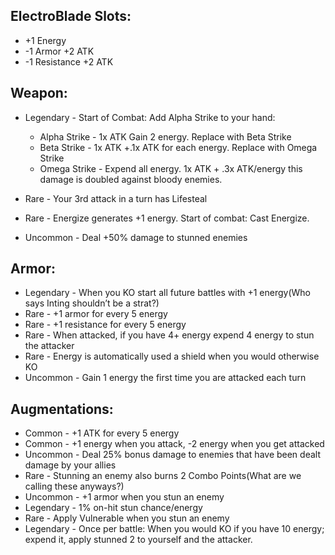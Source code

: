 ## ElectroBlade Slots:
- +1 Energy
- -1 Armor +2 ATK
- -1 Resistance +2 ATK


## Weapon:
- Legendary - Start of Combat: Add Alpha Strike to your hand:
  - Alpha Strike - 1x ATK Gain 2 energy. Replace with Beta Strike
  - Beta Strike - 1x ATK +.1x ATK for each energy. Replace with Omega Strike
  - Omega Strike - Expend all energy. 1x ATK + .3x ATK/energy this damage is doubled against bloody enemies.

- Rare - Your 3rd attack in a turn has Lifesteal
- Rare - Energize generates +1 energy. Start of combat: Cast Energize.
- Uncommon - Deal +50% damage to stunned enemies



## Armor:
- Legendary - When you KO start all future battles with +1 energy(Who says Inting shouldn’t be a strat?)
- Rare - +1 armor for every 5 energy
- Rare - +1 resistance for every 5 energy
- Rare - When attacked, if you have 4+ energy expend 4 energy to stun the attacker
- Rare - Energy is automatically used a shield when you would otherwise KO
- Uncommon - Gain 1 energy the first time you are attacked each turn


## Augmentations:
- Common - +1 ATK for every 5 energy
- Common - +1 energy when you attack, -2 energy when you get attacked
- Uncommon - Deal 25% bonus damage to enemies that have been dealt damage by your allies
- Rare - Stunning an enemy also burns 2 Combo Points(What are we calling these anyways?)
- Uncommon - +1 armor when you stun an enemy
- Legendary - 1% on-hit stun chance/energy
- Rare - Apply Vulnerable when you stun an enemy
- Legendary - Once per battle: When you would KO if you have 10 energy; expend it, apply stunned 2 to yourself and the attacker.
